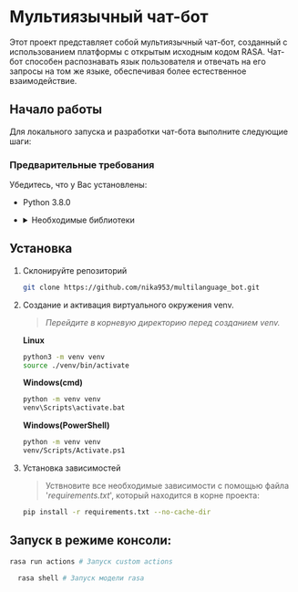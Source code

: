 # Мультиязычный чат-бот
Этот проект представляет собой мультиязычный чат-бот, созданный с использованием платформы с открытым исходным кодом RASA. Чат-бот способен распознавать язык пользователя и отвечать на его запросы на том же языке, обеспечивая более естественное взаимодействие.
## Начало работы
Для локального запуска и разработки чат-бота выполните следующие шаги:
### Предварительные требования
Убедитесь, что у Вас установлены:
- Python 3.8.0
- <details>
    <summary>Необходимые библиотеки</summary>
	  
  - websockets==10.0
  - googletrans==3.1.0a0
  - transformers==4.38.2
  - rasa==3.1.0
	</details>

## Установка
1. Склонируйте репозиторий
	```bash
	git clone https://github.com/nika953/multilanguage_bot.git
	```
2. Создание и активация виртуального окружения venv.

	>_Перейдите в корневую директорию перед созданием venv._
	
	__Linux__
	```bash
	python3 -m venv venv
	source ./venv/bin/activate
	```
	__Windows(cmd)__
	```bash
	python -m venv venv
	venv\Scripts\activate.bat
	```
	__Windows(PowerShell)__
	```bash
	python -m venv venv
	venv/Scripts/Activate.ps1
	```
3. Установка зависимостей
 	> Уствновите все необходимые зависимости с помощью файла '_requirements.txt_', который находится в корне проекта:
	```bash
    pip install -r requirements.txt --no-cache-dir
	```
## Запуск в режиме консоли:
```bash
rasa run actions # Запуск custom actions
```

```bash
  rasa shell # Запуск модели rasa
```
